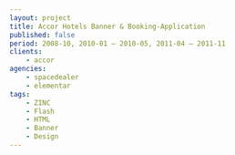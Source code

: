 ```yaml
---
layout: project
title: Accor Hotels Banner & Booking-Application
published: false
period: 2008-10, 2010-01 – 2010-05, 2011-04 – 2011-11
clients:
    - accor
agencies:
    - spacedealer
    - elementar
tags:
    - ZINC
    - Flash
    - HTML
    - Banner
    - Design
---
```

